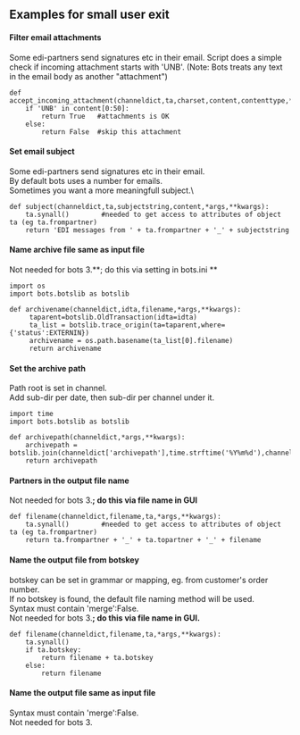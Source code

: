 ## Examples for small user exit

#### Filter email attachments

Some edi-partners send signatures etc in their email. Script does a
simple check if incoming attachment starts with 'UNB'. (Note: Bots
treats any text in the email body as another "attachment")

    def accept_incoming_attachment(channeldict,ta,charset,content,contenttype,*args,**kwargs):
        if 'UNB' in content[0:50]:
            return True   #attachments is OK
        else:
            return False  #skip this attachment


#### Set email subject

Some edi-partners send signatures etc in their email.\
 By default bots uses a number for emails.\
 Sometimes you want a more meaningfull subject.\

    def subject(channeldict,ta,subjectstring,content,*args,**kwargs):
        ta.synall()        #needed to get access to attributes of object ta (eg ta.frompartner)
        return 'EDI messages from ' + ta.frompartner + '_' + subjectstring



#### Name archive file same as input file

Not needed for bots 3.**; do this via setting in bots.ini
**

    import os
    import bots.botslib as botslib

    def archivename(channeldict,idta,filename,*args,**kwargs):
         taparent=botslib.OldTransaction(idta=idta)
         ta_list = botslib.trace_origin(ta=taparent,where={'status':EXTERNIN})
         archivename = os.path.basename(ta_list[0].filename)
         return archivename 


#### Set the archive path

Path root is set in channel.  
Add sub-dir per date, then sub-dir per channel under it.

    import time
    import bots.botslib as botslib

    def archivepath(channeldict,*args,**kwargs):
        archivepath = botslib.join(channeldict['archivepath'],time.strftime('%Y%m%d'),channeldict['idchannel'])
        return archivepath


#### Partners in the output file name

Not needed for bots 3.**; do this via file name in GUI**

    def filename(channeldict,filename,ta,*args,**kwargs):
        ta.synall()        #needed to get access to attributes of object ta (eg ta.frompartner)
        return ta.frompartner + '_' + ta.topartner + '_' + filename


#### Name the output file from botskey

botskey can be set in grammar or mapping, eg. from customer's order
number.  
If no botskey is found, the default file naming method will be used.  
Syntax must contain 'merge':False.  
Not needed for bots 3.**; do this via file name in GUI.**

    def filename(channeldict,filename,ta,*args,**kwargs):
        ta.synall()
        if ta.botskey:
            return filename + ta.botskey
        else:
            return filename


#### Name the output file same as input file

Syntax must contain 'merge':False.  
Not needed for bots 3.

